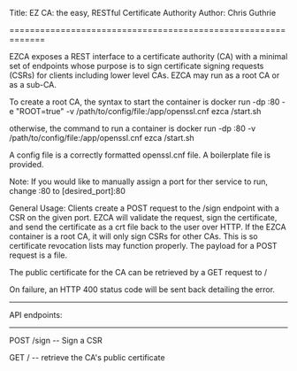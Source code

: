 Title: EZ CA: the easy, RESTful Certificate Authority
Author: Chris Guthrie

=============================================================

EZCA exposes a REST interface to a certificate authority (CA) with a minimal set of endpoints whose purpose is to sign certificate signing requests (CSRs) 
for clients including lower level CAs. EZCA may run as a root CA or as a sub-CA. 

To create a root CA, the syntax to start the container is 
docker run -dp :80 -e "ROOT=true" -v /path/to/config/file:/app/openssl.cnf ezca /start.sh

otherwise, the command to run a container is 
docker run -dp :80 -v /path/to/config/file:/app/openssl.cnf ezca /start.sh

A config file is a correctly formatted openssl.cnf file. A boilerplate file is provided.

Note: If you would like to manually assign a port for ther service to run, change :80 to [desired_port]:80

General Usage: 
Clients create a POST request to the /sign endpoint with a CSR on the given port. EZCA will
validate the request, sign the certificate, and send the certificate as a crt file back to the user over HTTP.
If the EZCA container is a root CA, it will only sign CSRs for other CAs. This is so certificate revocation lists
may function properly. The payload for a POST request is a file.

The public certificate for the CA can be retrieved by a GET request to /

On failure, an HTTP 400 status code will be sent back detailing the error.

------------------------------------------------------------

API endpoints:

------------------------------------------------------------

POST /sign -- Sign a CSR

GET / -- retrieve the CA's public certificate

